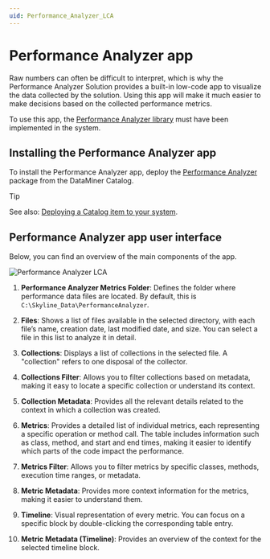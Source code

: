```yaml
---
uid: Performance_Analyzer_LCA
---
```


# Performance Analyzer app

Raw numbers can often be difficult to interpret, which is why the Performance Analyzer Solution provides a built-in low-code app to visualize the data collected by the solution. Using this app will make it much easier to make decisions based on the collected performance metrics.

To use this app, the [Performance Analyzer library](xref:Performance_Analyzer_Library) must have been implemented in the system.

## Installing the Performance Analyzer app

To install the Performance Analyzer app, deploy the [Performance Analyzer](https://catalog.dataminer.services/details/414894ce-21ae-48e7-b2c3-0652fff08349) package from the DataMiner Catalog.

> [!TIP]
> See also: [Deploying a Catalog item to your system](xref:Deploying_a_catalog_item).

## Performance Analyzer app user interface

Below, you can find an overview of the main components of the app.

![Performance Analyzer LCA](~/user-guide/images/performance_analyzer_lca.png)

1. **Performance Analyzer Metrics Folder**: Defines the folder where performance data files are located. By default, this is `C:\Skyline_Data\PerformanceAnalyzer`.

1. **Files**: Shows a list of files available in the selected directory, with each file’s name, creation date, last modified date, and size. You can select a file in this list to analyze it in detail.

1. **Collections**: Displays a list of collections in the selected file. A "collection" refers to one disposal of the collector.

1. **Collections Filter**: Allows you to filter collections based on metadata, making it easy to locate a specific collection or understand its context.

1. **Collection Metadata**: Provides all the relevant details related to the context in which a collection was created.

1. **Metrics**: Provides a detailed list of individual metrics, each representing a specific operation or method call. The table includes information such as class, method, and start and end times, making it easier to identify which parts of the code impact the performance.

1. **Metrics Filter**: Allows you to filter metrics by specific classes, methods, execution time ranges, or metadata.

1. **Metric Metadata**: Provides more context information for the metrics, making it easier to understand them.

1. **Timeline**: Visual representation of every metric. You can focus on a specific block by double-clicking the corresponding table entry.

1. **Metric Metadata (Timeline)**: Provides an overview of the context for the selected timeline block.
